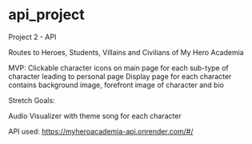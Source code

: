 # api_project
Project 2 - API 

Routes to Heroes, Students, Villains and Civilians of My Hero Academia

MVP:
Clickable character icons on main page for each sub-type of character leading to personal page
Display page for each character contains background image, forefront image of character and bio

Stretch Goals:

Audio Visualizer with theme song for each character


API used: https://myheroacademia-api.onrender.com/#/